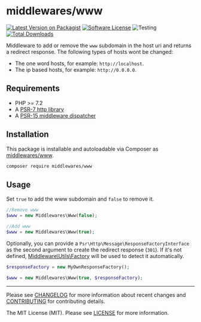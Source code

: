 # middlewares/www

[![Latest Version on Packagist][ico-version]][link-packagist]
[![Software License][ico-license]](LICENSE)
![Testing][ico-ga]
[![Total Downloads][ico-downloads]][link-downloads]

Middleware to add or remove the `www` subdomain in the host uri and returns a redirect response. The following types of hosts wont be changed:

* The one word hosts, for example: `http://localhost`.
* The ip based hosts, for example: `http://0.0.0.0`.

## Requirements

* PHP >= 7.2
* A [PSR-7 http library](https://github.com/middlewares/awesome-psr15-middlewares#psr-7-implementations)
* A [PSR-15 middleware dispatcher](https://github.com/middlewares/awesome-psr15-middlewares#dispatcher)

## Installation

This package is installable and autoloadable via Composer as [middlewares/www](https://packagist.org/packages/middlewares/www).

```sh
composer require middlewares/www
```

## Usage

Set `true` to add the www subdomain and `false` to remove it.

```php
//Remove www
$www = new Middlewares\Www(false);

//Add www
$www = new Middlewares\Www(true);
```

Optionally, you can provide a `Psr\Http\Message\ResponseFactoryInterface` as the second argument to create the redirect response (`301`). If it's not defined, [Middleware\Utils\Factory](https://github.com/middlewares/utils#factory) will be used to detect it automatically.

```php
$responseFactory = new MyOwnResponseFactory();

$www = new Middlewares\Www(true, $responseFactory);
```

---

Please see [CHANGELOG](CHANGELOG.md) for more information about recent changes and [CONTRIBUTING](CONTRIBUTING.md) for contributing details.

The MIT License (MIT). Please see [LICENSE](LICENSE) for more information.

[ico-version]: https://img.shields.io/packagist/v/middlewares/www.svg?style=flat-square
[ico-license]: https://img.shields.io/badge/license-MIT-brightgreen.svg?style=flat-square
[ico-ga]: https://github.com/middlewares/www/workflows/testing/badge.svg
[ico-downloads]: https://img.shields.io/packagist/dt/middlewares/www.svg?style=flat-square

[link-packagist]: https://packagist.org/packages/middlewares/www
[link-downloads]: https://packagist.org/packages/middlewares/www
